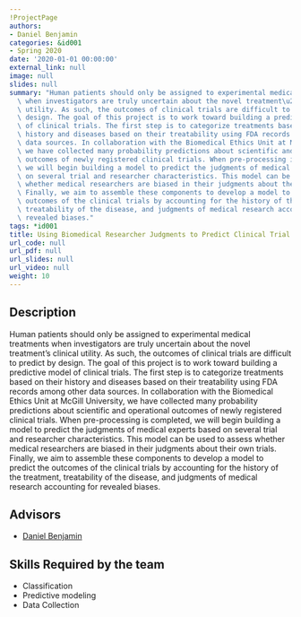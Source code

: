```yaml
---
!ProjectPage
authors:
- Daniel Benjamin
categories: &id001
- Spring 2020
date: '2020-01-01 00:00:00'
external_link: null
image: null
slides: null
summary: "Human patients should only be assigned to experimental medical treatments\
  \ when investigators are truly uncertain about the novel treatment\u2019s clinical\
  \ utility. As such, the outcomes of clinical trials are difficult to predict by\
  \ design. The goal of this project is to work toward building a predictive model\
  \ of clinical trials. The first step is to categorize treatments based on their\
  \ history and diseases based on their treatability using FDA records among other\
  \ data sources. In collaboration with the Biomedical Ethics Unit at McGill University,\
  \ we have collected many probability predictions about scientific and operational\
  \ outcomes of newly registered clinical trials. When pre-processing is completed,\
  \ we will begin building a model to predict the judgments of medical experts based\
  \ on several trial and researcher characteristics. This model can be used to assess\
  \ whether medical researchers are biased in their judgments about their own trials.\
  \ Finally, we aim to assemble these components to develop a model to predict the\
  \ outcomes of the clinical trials by accounting for the history of the treatment,\
  \ treatability of the disease, and judgments of medical research accounting for\
  \ revealed biases."
tags: *id001
title: Using Biomedical Researcher Judgments to Predict Clinical Trial Outcomes
url_code: null
url_pdf: null
url_slides: null
url_video: null
weight: 10
---
```

## Description

Human patients should only be assigned to experimental medical treatments when investigators are truly uncertain about the novel treatment’s clinical utility. As such, the outcomes of clinical trials are difficult to predict by design. The goal of this project is to work toward building a predictive model of clinical trials. The first step is to categorize treatments based on their history and diseases based on their treatability using FDA records among other data sources. In collaboration with the Biomedical Ethics Unit at McGill University, we have collected many probability predictions about scientific and operational outcomes of newly registered clinical trials. When pre-processing is completed, we will begin building a model to predict the judgments of medical experts based on several trial and researcher characteristics. This model can be used to assess whether medical researchers are biased in their judgments about their own trials. Finally, we aim to assemble these components to develop a model to predict the outcomes of the clinical trials by accounting for the history of the treatment, treatability of the disease, and judgments of medical research accounting for revealed biases.




## Advisors

* [Daniel Benjamin](../../../author/daniel-benjamin)

## Skills Required by the team


* Classification
* Predictive modeling
* Data Collection